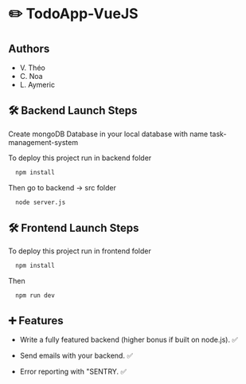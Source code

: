 
# ✏️ TodoApp-VueJS



## Authors

- V. Théo
- C. Noa
- L. Aymeric
## 🛠 Backend Launch Steps
Create mongoDB Database in your local database with name task-management-system

To deploy this project run in backend folder

```bash
  npm install
```

Then go to backend -> src folder 
```bash
  node server.js
```

## 🛠 Frontend Launch Steps

To deploy this project run in frontend folder

```bash
  npm install
```

Then

```bash
  npm run dev
```


## ➕ Features

- Write a fully featured backend (higher bonus if built on node.js). ✅

- Send emails with your backend. ✅

- Error reporting with "SENTRY. ✅

